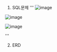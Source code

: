 1. SQL문제
'''
![image](https://user-images.githubusercontent.com/77528969/117565782-17076e00-b0ee-11eb-91e9-059655b1e18c.png)

![image](https://user-images.githubusercontent.com/77528969/117565784-17a00480-b0ee-11eb-8bc4-c27274b457bf.png)

![image](https://user-images.githubusercontent.com/77528969/117565785-17a00480-b0ee-11eb-9398-b25ab0178b46.png)

'''

2. ERD

